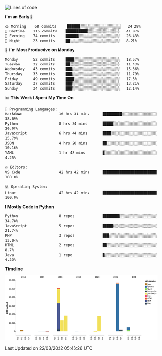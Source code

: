 <!--START_SECTION:waka-->
![Lines of code](https://img.shields.io/badge/From%20Hello%20World%20I%27ve%20Written-166%20Thousand%20lines%20of%20code-blue)

**I'm an Early 🐤** 

```text
🌞 Morning    68 commits     ██████░░░░░░░░░░░░░░░░░░░   24.29% 
🌆 Daytime    115 commits    ██████████░░░░░░░░░░░░░░░   41.07% 
🌃 Evening    74 commits     ██████░░░░░░░░░░░░░░░░░░░   26.43% 
🌙 Night      23 commits     ██░░░░░░░░░░░░░░░░░░░░░░░   8.21%

```
📅 **I'm Most Productive on Monday** 

```text
Monday       52 commits     ████░░░░░░░░░░░░░░░░░░░░░   18.57% 
Tuesday      32 commits     ██░░░░░░░░░░░░░░░░░░░░░░░   11.43% 
Wednesday    43 commits     ███░░░░░░░░░░░░░░░░░░░░░░   15.36% 
Thursday     33 commits     ███░░░░░░░░░░░░░░░░░░░░░░   11.79% 
Friday       49 commits     ████░░░░░░░░░░░░░░░░░░░░░   17.5% 
Saturday     37 commits     ███░░░░░░░░░░░░░░░░░░░░░░   13.21% 
Sunday       34 commits     ███░░░░░░░░░░░░░░░░░░░░░░   12.14%

```


📊 **This Week I Spent My Time On** 

```text
💬 Programming Languages: 
Markdown                 16 hrs 31 mins      █████████░░░░░░░░░░░░░░░░   38.69% 
Python                   8 hrs 34 mins       █████░░░░░░░░░░░░░░░░░░░░   20.08% 
JavaScript               6 hrs 44 mins       ████░░░░░░░░░░░░░░░░░░░░░   15.79% 
JSON                     4 hrs 20 mins       ██░░░░░░░░░░░░░░░░░░░░░░░   10.16% 
YAML                     1 hr 48 mins        █░░░░░░░░░░░░░░░░░░░░░░░░   4.25%

🔥 Editors: 
VS Code                  42 hrs 42 mins      █████████████████████████   100.0%

💻 Operating System: 
Linux                    42 hrs 42 mins      █████████████████████████   100.0%

```

**I Mostly Code in Python** 

```text
Python                   8 repos             ████████░░░░░░░░░░░░░░░░░   34.78% 
JavaScript               5 repos             █████░░░░░░░░░░░░░░░░░░░░   21.74% 
PHP                      3 repos             ███░░░░░░░░░░░░░░░░░░░░░░   13.04% 
HTML                     2 repos             ██░░░░░░░░░░░░░░░░░░░░░░░   8.7% 
Java                     1 repo              █░░░░░░░░░░░░░░░░░░░░░░░░   4.35%

```


**Timeline**

![Chart not found](https://raw.githubusercontent.com/telesoho/telesoho/master/charts/bar_graph.png) 


 Last Updated on 22/03/2022 05:46:26 UTC
<!--END_SECTION:waka-->


<!--
**telesoho/telesoho** is a ✨ _special_ ✨ repository because its `README.md` (this file) appears on your GitHub profile.

Here are some ideas to get you started:

- 🔭 I’m currently working on ...
- 🌱 I’m currently learning ...
- 👯 I’m looking to collaborate on ...
- 🤔 I’m looking for help with ...
- 💬 Ask me about ...
- 📫 How to reach me: ...
- 😄 Pronouns: ...
- ⚡ Fun fact: ...
-->
